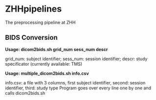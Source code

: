 # ZHHpipelines
The preprocessing pipeline at ZHH
## BIDS Conversion
**Usage: dicom2bids.sh grid_num sess_num descr**
  
  grid_num: subject identifier;
  sess_num: session identifier;
  descr: study specificator (currently available: TMS)

**Usage: multiple_dicom2bids.sh info.csv**

  info.csv: a file with 3 columns, first subject identifier, second: session identifier, third: study type
  Program goes over every line one by one and calls dicom2bids.sh
